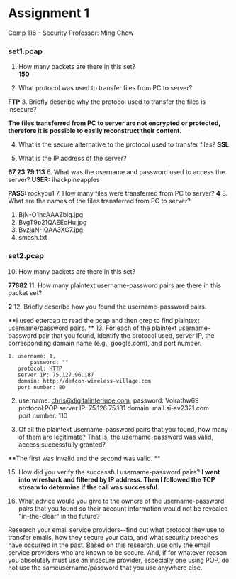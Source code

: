 Assignment 1 
==========
Comp 116 - Security
Professor: Ming Chow 

### set1.pcap
1. How many packets are there in this set?   
  **150**

2. What protocol was used to transfer files from PC to server?

  **FTP** 
3. Briefly describe why the protocol used to transfer the files is insecure?

  **The files transferred from PC to server are not encrypted or protected, 
therefore it is possible to easily reconstruct their content.**

4. What is the secure alternative to the protocol used to transfer files?
  **SSL** 

5. What is the IP address of the server?

  **67.23.79.113**
6. What was the username and password used to access the server?
  **USER:** ihackpineapples 

  **PASS:** rockyou1
7. How many files were transferred from PC to server?
  **4** 
8. What are the names of the files transferred from PC to server?
  1. BjN-O1hcAAAZbiq.jpg 
  2. BvgT9p21QAEEoHu.jpg
  3. BvzjaN-IQAA3XG7.jpg
  4. smash.txt 

### set2.pcap 
10. How many packets are there in this set?

  **77882**
11. How many plaintext username-password pairs are there in this packet set?
  
  **2**
12. Briefly describe how you found the username-password pairs.

  **I used ettercap to read the pcap and then grep to find plaintext username/password pairs. **
13. For each of the plaintext username-password pair that you found, identify the protocol used, server IP, the corresponding domain name (e.g., google.com), and port number.

    1. username: 1, 
           password: "" 
	   protocol: HTTP
	   server IP: 75.127.96.187
 	   domain: http://defcon-wireless-village.com 
	   port number: 80
 2. username: chris@digitalinterlude.com, 
       password: Volrathw69 
	   protocol:POP
	   server IP: 75.126.75.131
 	   domain: mail.si-sv2321.com  
	   port number: 110

14. Of all the plaintext username-password pairs that you found, how many of them are legitimate? That is, the username-password was valid, access successfully granted?

  **The first was invalid and the second was valid. **

15. How did you verify the successful username-password pairs?
  **I went into wireshark and filtered by IP address. Then I followed the TCP stream to determine if the call was successful.** 

16. What advice would you give to the owners of the username-password pairs that you found so their account information would not be revealed "in-the-clear" in the future?

  Research your email service providers--find out what protocol they use to transfer emails, 
how they secure your data, and what security breaches have occurred in the past. Based on this
research, use only the email service providers who are known to be secure. And, if for whatever
reason you absolutely must use an insecure provider, especially one using POP, do not use the sameusername/password that you use anywhere else.  